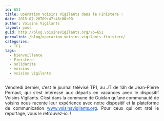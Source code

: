 ```yaml
---
id: 651
title: Opération Voisins Vigilants dans le Finistère !
date: 2015-07-20T09:47:46+00:00
author: Voisins Vigilants
layout: post
guid: http://blog.voisinsvigilants.org/?p=651
permalink: /blog/operation-voisins-vigilants-finistere/
categories:
  - TF1
tags:
  - bienveillance
  - Finistère
  - solidarite
  - voisins
  - voisins vigilants
---
```

<p style="text-align: justify;">
  <span style="color: #222222;">Vendredi dernier, c’est le journal télévisé TF1, au JT de 13h de Jean-Pierre Pernaut, qui s’est intéressé aux départs en vacances avec le dispositif Voisins Vigilants. C’est dans la commune de Guiclan qu’une communauté de voisins nous raconte leur expérience avec notre dispositif et la plateforme de communication </span><a style="color: #1155cc;" href="http://www.voisinsvigilants.org/" target="_blank">www.<wbr />voisinsvigilants.org</a><span style="color: #222222;">. Pour ceux qui ont raté le reportage, vous le retrouvez-ici !</span>
</p>

&nbsp;